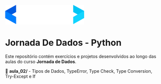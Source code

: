 ![Logo Jornada de Dados](Logo.svg)


# Jornada De Dados - Python

Este repositório contém exercícios e projetos desenvolvidos ao longo das aulas do curso **Jornada de Dados**.

📂 **aula_02/** - Tipos de Dados, TypeError, Type Check, Type Conversion, Try-Except e If
